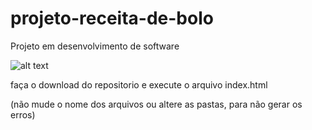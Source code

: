 # projeto-receita-de-bolo
Projeto em desenvolvimento de software


![alt text](https://github.com/kevingullyt9/projeto-receita-de-bolo/main/screenshots/00.PNG)






faça o download do repositorio e execute o arquivo index.html




(não mude o nome dos arquivos ou altere as pastas, para não gerar os erros)
